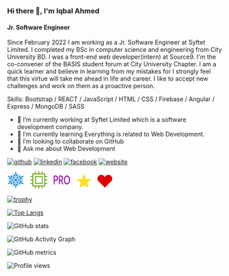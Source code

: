 ### Hi there 👋, I'm Iqbal Ahmed
#### Jr. Software Engineer 
 Since February 2022 I am working as a Jr. Software Engineer at Syftet Limited. I completed my BSc in computer science and engineering from City University BD. I was a front-end web developer(intern) at Source9. I'm the co-convener of the BASIS student forum at City University Chapter. I am a quick learner and believe in learning from my mistakes for I strongly feel that this virtue will take me ahead in life and career. I like to accept new challenges and work on them as a proactive person.

Skills: Bootstrap / REACT / JavaScript / HTML / CSS / Firebase / Angular / Express / MongoDB / SASS

- 🔭 I’m currently working at Syftet Limited which is a software development company. 
- 🌱 I’m currently learning Everything is related to Web Development. 
- 👯 I’m looking to collaborate on GitHub 
- 💬 Ask me about Web Development 


[<img src='https://cdn.jsdelivr.net/npm/simple-icons@3.0.1/icons/github.svg' alt='github' height='40'>](https://github.com/iqbal9865)  [<img src='https://cdn.jsdelivr.net/npm/simple-icons@3.0.1/icons/linkedin.svg' alt='linkedin' height='40'>](https://www.linkedin.com/in/https://www.linkedin.com/in/iqbal-ahmed43//)  [<img src='https://cdn.jsdelivr.net/npm/simple-icons@3.0.1/icons/facebook.svg' alt='facebook' height='40'>](https://www.facebook.com/https://web.facebook.com/IqbalEmon142/)  [<img src='https://cdn.jsdelivr.net/npm/simple-icons@3.0.1/icons/icloud.svg' alt='website' height='40'>](https://iqbal-s-portfolio.web.app/)  

<a href='https://archiveprogram.github.com/'><img src='https://raw.githubusercontent.com/acervenky/animated-github-badges/master/assets/acbadge.gif' width='40' height='40'></a> <a href='https://docs.github.com/en/developers'><img src='https://raw.githubusercontent.com/acervenky/animated-github-badges/master/assets/devbadge.gif' width='40' height='40'></a> <a href='https://github.com/pricing'><img src='https://raw.githubusercontent.com/acervenky/animated-github-badges/master/assets/pro.gif' width='40' height='40'></a> <a href='https://stars.github.com/'><img src='https://raw.githubusercontent.com/acervenky/animated-github-badges/master/assets/starbadge.gif' width='35' height='35'></a> <a href='https://docs.github.com/en/github/supporting-the-open-source-community-with-github-sponsors'><img src='https://raw.githubusercontent.com/acervenky/animated-github-badges/master/assets/sponsorbadge.gif' width='35' height='35'></a> 

[![trophy](https://github-profile-trophy.vercel.app/?username=iqbal9865)](https://github.com/ryo-ma/github-profile-trophy)

[![Top Langs](https://github-readme-stats.vercel.app/api/top-langs/?username=iqbal9865)](https://github.com/anuraghazra/github-readme-stats)

![GitHub stats](https://github-readme-stats.vercel.app/api?username=iqbal9865&show_icons=true&count_private=true)  

![GitHub Activity Graph](https://activity-graph.herokuapp.com/graph?username=iqbal9865)  

![GitHub metrics](https://metrics.lecoq.io/iqbal9865)  

![Profile views](https://gpvc.arturio.dev/iqbal9865)  
